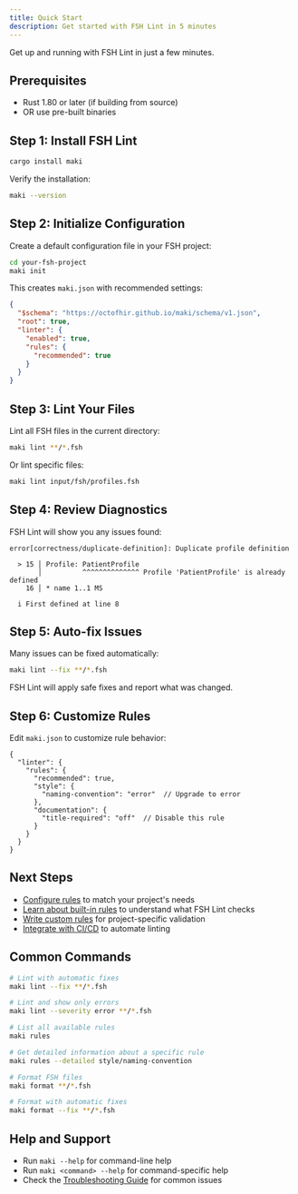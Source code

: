 ```yaml
---
title: Quick Start
description: Get started with FSH Lint in 5 minutes
---
```


Get up and running with FSH Lint in just a few minutes.

## Prerequisites

- Rust 1.80 or later (if building from source)
- OR use pre-built binaries

## Step 1: Install FSH Lint

```bash
cargo install maki
```

Verify the installation:

```bash
maki --version
```

## Step 2: Initialize Configuration

Create a default configuration file in your FSH project:

```bash
cd your-fsh-project
maki init
```

This creates `maki.json` with recommended settings:

```json
{
  "$schema": "https://octofhir.github.io/maki/schema/v1.json",
  "root": true,
  "linter": {
    "enabled": true,
    "rules": {
      "recommended": true
    }
  }
}
```

## Step 3: Lint Your Files

Lint all FSH files in the current directory:

```bash
maki lint **/*.fsh
```

Or lint specific files:

```bash
maki lint input/fsh/profiles.fsh
```

## Step 4: Review Diagnostics

FSH Lint will show you any issues found:

```
error[correctness/duplicate-definition]: Duplicate profile definition

  > 15 │ Profile: PatientProfile
       │          ^^^^^^^^^^^^^^ Profile 'PatientProfile' is already defined
    16 │ * name 1..1 MS

  i First defined at line 8
```

## Step 5: Auto-fix Issues

Many issues can be fixed automatically:

```bash
maki lint --fix **/*.fsh
```

FSH Lint will apply safe fixes and report what was changed.

## Step 6: Customize Rules

Edit `maki.json` to customize rule behavior:

```jsonc
{
  "linter": {
    "rules": {
      "recommended": true,
      "style": {
        "naming-convention": "error"  // Upgrade to error
      },
      "documentation": {
        "title-required": "off"  // Disable this rule
      }
    }
  }
}
```

## Next Steps

- [Configure rules](/configuration/rules/) to match your project's needs
- [Learn about built-in rules](/rules/) to understand what FSH Lint checks
- [Write custom rules](/guides/custom-rules/) for project-specific validation
- [Integrate with CI/CD](/guides/ci-cd/) to automate linting

## Common Commands

```bash
# Lint with automatic fixes
maki lint --fix **/*.fsh

# Lint and show only errors
maki lint --severity error **/*.fsh

# List all available rules
maki rules

# Get detailed information about a specific rule
maki rules --detailed style/naming-convention

# Format FSH files
maki format **/*.fsh

# Format with automatic fixes
maki format --fix **/*.fsh
```

## Help and Support

- Run `maki --help` for command-line help
- Run `maki <command> --help` for command-specific help
- Check the [Troubleshooting Guide](/guides/troubleshooting/) for common issues
